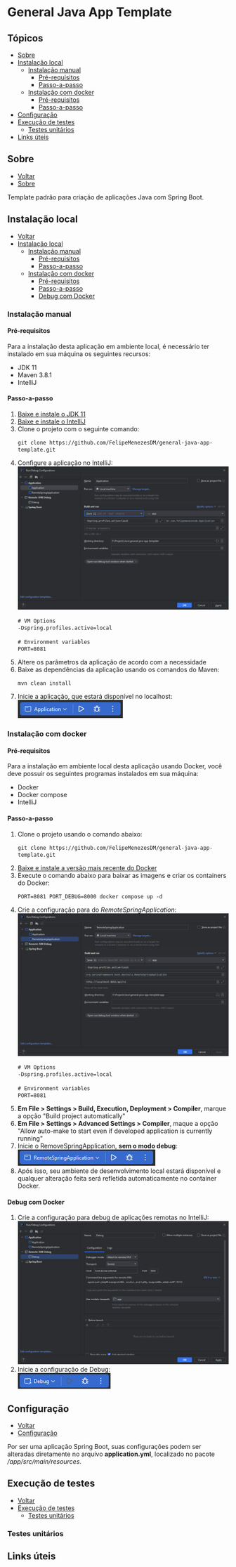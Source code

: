 # General Java App Template
## Tópicos
- [Sobre](#sobre)
- [Instalação local](#instalação-local)
  - [Instalação manual](#instalação-manual)
    - [Pré-requisitos](#pré-requisitos)
    - [Passo-a-passo](#passo-a-passo)
  - [Instalação com docker](#instalação-com-docker)
    - [Pré-requisitos](#pré-requisitos-1)
    - [Passo-a-passo](#passo-a-passo-1)
- [Configuração](#configuração)
- [Execução de testes](#execução-de-testes)
  - [Testes unitários](#testes-unitários)
- [Links úteis](#links-úteis)

## Sobre
- [Voltar](#tópicos)
- [Sobre](#sobre)

Template padrão para criação de aplicações Java com Spring Boot.

## Instalação local
- [Voltar](#tópicos)
- [Instalação local](#instalação-local)
  - [Instalação manual](#instalação-manual)
    - [Pré-requisitos](#pré-requisitos)
    - [Passo-a-passo](#passo-a-passo)
  - [Instalação com docker](#instalação-com-docker)
    - [Pré-requisitos](#pré-requisitos-1)
    - [Passo-a-passo](#passo-a-passo-1)
    - [Debug com Docker](#debug-com-docker)

### Instalação manual
#### Pré-requisitos
Para a instalação desta aplicação em ambiente local, é necessário ter instalado em sua máquina os seguintes recursos:
- JDK 11
- Maven 3.8.1
- IntelliJ

#### Passo-a-passo

1. [Baixe e instale o JDK 11](https://www.oracle.com/br/java/technologies/javase/jdk11-archive-downloads.html)
2. [Baixe e instale o IntelliJ](https://www.jetbrains.com/pt-br/idea/download/#section=windows)
3. Clone o projeto com o seguinte comando:
   ```
   git clone https://github.com/FelipeMenezesDM/general-java-app-template.git
   ```
4. Configure a aplicação no IntelliJ:<br>
   ![](./assets/intellij-config.png)
   ```
   # VM Options
   -Dspring.profiles.active=local
   
   # Environment variables
   PORT=8081
   ```
5. Altere os parâmetros da aplicação de acordo com a necessidade
6. Baixe as dependências da aplicação usando os comandos do Maven:
   ```
   mvn clean install
   ```
7. Inicie a aplicação, que estará disponível no localhost:<br>
   ![](./assets/intellij-start.png)

### Instalação com docker
#### Pré-requisitos
Para a instalação em ambiente local desta aplicação usando Docker, você deve possuir os seguintes programas instalados em sua máquina:

- Docker
- Docker compose
- IntelliJ

#### Passo-a-passo
1. Clone o projeto usando o comando abaixo:
   ```
   git clone https://github.com/FelipeMenezesDM/general-java-app-template.git
   ```
2. [Baixe e instale a versão mais recente do Docker](https://docs.docker.com/desktop/install/windows-install/)
3. Execute o comando abaixo para baixar as imagens e criar os containers do Docker:
   ```
   PORT=8081 PORT_DEBUG=8000 docker compose up -d
   ```
4. Crie a configuração para do _RemoteSpringApplication_:<br>
   ![](./assets/intellij-config-remote-application.png)
   ```
   # VM Options
   -Dspring.profiles.active=local
   
   # Environment variables
   PORT=8081
   ```
5. **Em File > Settings > Build, Execution, Deployment > Compiler**, marque a opção "Build project automatically"
6. **Em File > Settings > Advanced Settings > Compiler**, maque a opção "Allow auto-make to start even if developed application is currently running"
7. Inicie o RemoveSpringApplication, **sem o modo debug**:<br>
   ![](./assets/intellij-start-remote-application.png)
8. Após isso, seu ambiente de desenvolvimento local estará disponível e qualquer alteração feita será refletida automaticamente no container Docker.

#### Debug com Docker
1. Crie a configuração para debug de aplicações remotas no IntelliJ:<br>
   ![](./assets/intellij-debug-docker.png)
2. Inicie a configuração de Debug:<br>
   ![](./assets/intellij-start-remote-debug.png)

## Configuração
- [Voltar](#tópicos)
- [Configuração](#configuração)

Por ser uma aplicação Spring Boot, suas configurações podem ser alteradas diretamente no arquivo **application.yml**, localizado no pacote _/app/src/main/resources_.

## Execução de testes
- [Voltar](#tópicos)
- [Execução de testes](#execução-de-testes)
  - [Testes unitários](#testes-unitários)

### Testes unitários
## Links úteis